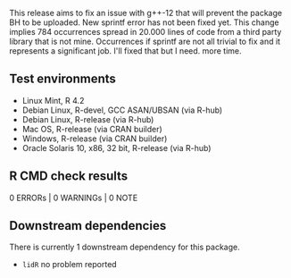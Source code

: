This release aims to fix an issue with g++-12 that will prevent the package BH to be uploaded. New sprintf error has not been fixed yet. This change implies 784 occurrences spread in 20.000 lines of code from a third party library that is not mine. Occurrences if sprintf are not all trivial to fix and it represents a significant job. I'll fixed that but I need. more time.

## Test environments

* Linux Mint, R 4.2
* Debian Linux, R-devel, GCC ASAN/UBSAN (via R-hub)
* Debian Linux, R-release (via R-hub)
* Mac OS, R-release (via CRAN builder)
* Windows, R-release (via CRAN builder)
* Oracle Solaris 10, x86, 32 bit, R-release (via R-hub)

## R CMD check results
0 ERRORs | 0 WARNINGs | 0 NOTE

## Downstream dependencies

There is currently 1 downstream dependency for this package.

* `lidR` no problem reported
